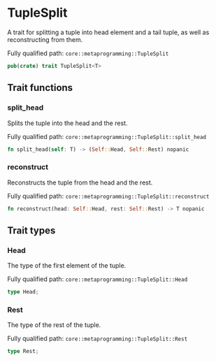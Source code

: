 # TupleSplit

A trait for splitting a tuple into head element and a tail tuple, as well as reconstructing from them.

Fully qualified path: `core::metaprogramming::TupleSplit`

```rust
pub(crate) trait TupleSplit<T>
```

## Trait functions

### split_head

Splits the tuple into the head and the rest.

Fully qualified path: `core::metaprogramming::TupleSplit::split_head`

```rust
fn split_head(self: T) -> (Self::Head, Self::Rest) nopanic
```


### reconstruct

Reconstructs the tuple from the head and the rest.

Fully qualified path: `core::metaprogramming::TupleSplit::reconstruct`

```rust
fn reconstruct(head: Self::Head, rest: Self::Rest) -> T nopanic
```


## Trait types

### Head

The type of the first element of the tuple.

Fully qualified path: `core::metaprogramming::TupleSplit::Head`

```rust
type Head;
```


### Rest

The type of the rest of the tuple.

Fully qualified path: `core::metaprogramming::TupleSplit::Rest`

```rust
type Rest;
```


